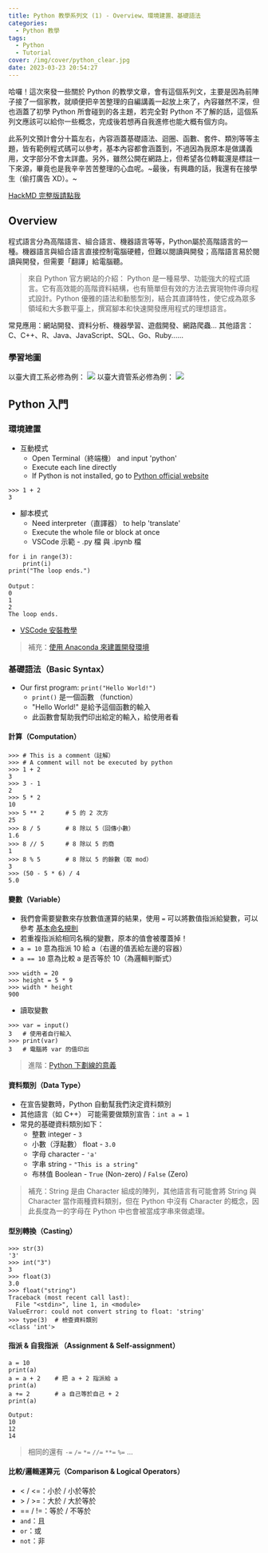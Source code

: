 ```yaml
---
title: Python 教學系列文 (1) - Overview、環境建置、基礎語法
categories:
  - Python 教學
tags:
  - Python
  - Tutorial
cover: /img/cover/python_clear.jpg
date: 2023-03-23 20:54:27
---
```


哈囉！這次來發一些關於 Python 的教學文章，會有這個系列文，主要是因為前陣子接了一個家教，就順便把辛苦整理的自編講義一起放上來了，內容雖然不深，但也涵蓋了初學 Python 所會碰到的各主題，若完全對 Python 不了解的話，這個系列文應該可以給你一些概念，完成後若想再自我進修也能大概有個方向。

此系列文預計會分十篇左右，內容涵蓋基礎語法、迴圈、函數、套件、類別等等主題，皆有範例程式碼可以參考，基本內容都會涵蓋到，不過因為我原本是做講義用，文字部分不會太詳盡。另外，雖然公開在網路上，但希望各位轉載還是標註一下來源，畢竟也是我辛辛苦苦整理的心血呢。~最後，有興趣的話，我還有在接學生（偷打廣告 XD）。~

[HackMD 完整版請點我](https://hackmd.io/w5n1Ow8NSea_-UAeXTJDSw?view)

## Overview
程式語言分為高階語言、組合語言、機器語言等等，Python屬於高階語言的一種。機器語言與組合語言直接控制電腦硬體，但難以閱讀與開發；高階語言易於閱讀與開發，但需要「翻譯」給電腦聽。

> 來自 Python 官方網站的介紹：
> Python 是一種易學、功能強大的程式語言。它有高效能的高階資料結構，也有簡單但有效的方法去實現物件導向程式設計。Python 優雅的語法和動態型別，結合其直譯特性，使它成為眾多領域和大多數平臺上，撰寫腳本和快速開發應用程式的理想語言。

常見應用：網站開發、資料分析、機器學習、遊戲開發、網路爬蟲...
其他語言：C、C++、R、Java、JavaScript、SQL、Go、Ruby......


### 學習地圖
以臺大資工系必修為例：
![](https://i.imgur.com/Y2AdRO3.png)
以臺大資管系必修為例：
![](https://i.imgur.com/aC9lfrs.png)


## Python 入門
### 環境建置
 - 互動模式
     - Open Terminal（終端機） and input 'python'
     - Execute each line directly
     - If Python is not installed, go to [Python official website](https://www.python.org/downloads/)

```
>>> 1 + 2
3
```

 - 腳本模式
     - Need interpreter（直譯器） to help 'translate'
     - Execute the whole file or block at once
     - VSCode 示範 - .py 檔 與 .ipynb 檔

```python=
for i in range(3):
    print(i)
print("The loop ends.")
```
```
Output：
0
1
2
The loop ends.
```

 - [VSCode 安裝教學](https://www.citerp.com.tw/citwp2/2021/12/22/vs-code_python_01/)

> 補充：[使用 Anaconda 來建置開發環境](https://medium.com/ccclub/ccclub-python-for-beginners-tutorial-c23859d2bde4)

### 基礎語法（Basic Syntax）
 - Our first program: `print("Hello World!")`
     - `print()` 是一個函數 （function）
     - "Hello World!" 是給予這個函數的輸入
     - 此函數會幫助我們印出給定的輸入，給使用者看

#### 計算（Computation）
```
>>> # This is a comment（註解）
>>> # A comment will not be executed by python
>>> 1 + 2
3
>>> 3 - 1
2
>>> 5 * 2
10
>>> 5 ** 2      # 5 的 2 次方
25
>>> 8 / 5       # 8 除以 5（回傳小數）
1.6
>>> 8 // 5      # 8 除以 5 的商
1
>>> 8 % 5       # 8 除以 5 的餘數（取 mod）
3
>>> (50 - 5 * 6) / 4
5.0
```


#### 變數（Variable）
- 我們會需要變數來存放數值運算的結果，使用 `=` 可以將數值指派給變數，可以參考 [基本命名規則](https://ithelp.ithome.com.tw/articles/10217188)
- 若重複指派給相同名稱的變數，原本的值會被覆蓋掉！
- `a = 10` 意為指派 10 給 a（右邊的值丟給左邊的容器）
- `a == 10` 意為比較 a 是否等於 10（為邏輯判斷式）
```
>>> width = 20
>>> height = 5 * 9
>>> width * height
900
```
- 讀取變數

```
>>> var = input()
3   # 使用者自行輸入
>>> print(var)
3   # 電腦將 var 的值印出
```

 > 進階：[Python 下劃線的意義](https://zhuanlan.zhihu.com/p/36173202)

#### 資料類別（Data Type）
 - 在宣告變數時，Python 自動幫我們決定資料類別
 - 其他語言（如 C++） 可能需要做類別宣告：`int a = 1`
 - 常見的基礎資料類別如下：
     - 整數 integer - `3`
     - 小數（浮點數） float - `3.0`
     - 字母 character - `'a'`
     - 字串 string - `"This is a string"`
     - 布林值 Boolean - `True` (Non-zero) / `False` (Zero)
    
 > 補充：String 是由 Character 組成的陣列，其他語言有可能會將 String 與 Character 當作兩種資料類別，但在 Python 中沒有 Character 的概念，因此長度為一的字母在 Python 中也會被當成字串來做處理。

#### 型別轉換（Casting）
```
>>> str(3)
'3'
>>> int("3")
3
>>> float(3)
3.0
>>> float("string")
Traceback (most recent call last):
  File "<stdin>", line 1, in <module>
ValueError: could not convert string to float: 'string'
>>> type(3)  # 檢查資料類別
<class 'int'>
```
#### 指派 & 自我指派 （Assignment & Self-assignment）
```python=
a = 10
print(a)
a = a + 2    # 把 a + 2 指派給 a
print(a)
a += 2       # a 自己等於自己 + 2
print(a)
```
```
Output:
10
12
14
```
> 相同的還有 `-=` `/=` `*=` `//=` `**=` `%=` ...

#### 比較/邏輯運算元（Comparison & Logical Operators）
 - < / <=：小於 / 小於等於
 - \> / >=：大於 / 大於等於
 - == / !=：等於 / 不等於
 - `and`：且
 - `or`：或
 - `not`：非